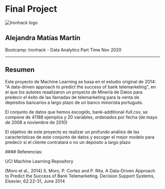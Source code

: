 # Final Project
![Ironhack logo](https://i.imgur.com/1QgrNNw.png)

## Alejandra Matías Martín

Bootcamp: Ironhack - Data Analytics Part Time Nov 2020

---


##  Resumen

Este proyecto de Machine Learning se basa en el estudio original de 2014: "A data-driven approach to predict the success of bank telemarketing", en el que los autores reaalizaron un proyecto de Minería de Datos para predecir el éxito de las llamadas de telemarketing para la venta de depósitos bancarios a largo plazo de un banco minorista portugués.


El conjunto de datos que hemos escogido, bank-additional-full.csv, se compone de 41188 ejemplos y 20 variables, ordenados por fecha (de mayo de 2008 a noviembre de 2010)

El objetivo de este proyecto es realizar un profundo análisis de las características de este conjunto de datos y escoger el mejor modelo para predecir si el cliente contratará o no un depósito a largo plazo

#### Referencias:

UCI Machine Learning Repository

[Moro et al., 2014] S. Moro, P. Cortez and P. Rita. A Data-Driven Approach to Predict the Success of Bank Telemarketing. Decision Support Systems, Elsevier, 62:22-31, June 2014



